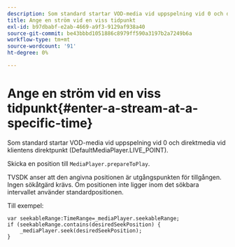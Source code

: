```yaml
---
description: Som standard startar VOD-media vid uppspelning vid 0 och direktmedia vid klientens direktpunkt (DefaultMediaPlayer.LIVE_POINT).
title: Ange en ström vid en viss tidpunkt
exl-id: b97dbabf-e2ab-4669-a9f3-9129af938a40
source-git-commit: be43bbbd1051886c8979ff590a3197b2a7249b6a
workflow-type: tm+mt
source-wordcount: '91'
ht-degree: 0%

---
```


# Ange en ström vid en viss tidpunkt{#enter-a-stream-at-a-specific-time}

Som standard startar VOD-media vid uppspelning vid 0 och direktmedia vid klientens direktpunkt (DefaultMediaPlayer.LIVE_POINT).

Skicka en position till `MediaPlayer.prepareToPlay`.

TVSDK anser att den angivna positionen är utgångspunkten för tillgången. Ingen sökåtgärd krävs. Om positionen inte ligger inom det sökbara intervallet använder standardpositionen.

Till exempel:

```
var seekableRange:TimeRange=_mediaPlayer.seekableRange; 
if (seekableRange.contains(desiredSeekPosition) { 
    _mediaPlayer.seek(desiredSeekPosition); 
}
```
